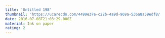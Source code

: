 ```yaml
---
title: 'Untitled 198'
thumbnail: 'https://ucarecdn.com/4499e37e-c22b-4a9d-969a-536a8a59edf8/'
date: 2016-07-08T21:03:29.000Z
material: Ink on paper
rating: 2
---
```

